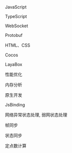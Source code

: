 



JavaScript

TypeScript

WebSocket

Protobuf

HTML、CSS

Cocos

LayaBox

性能优化

内存分析

原生开发

JsBinding

网络异常状态处理, 弱网状态处理

帧同步

状态同步

定点数计算








